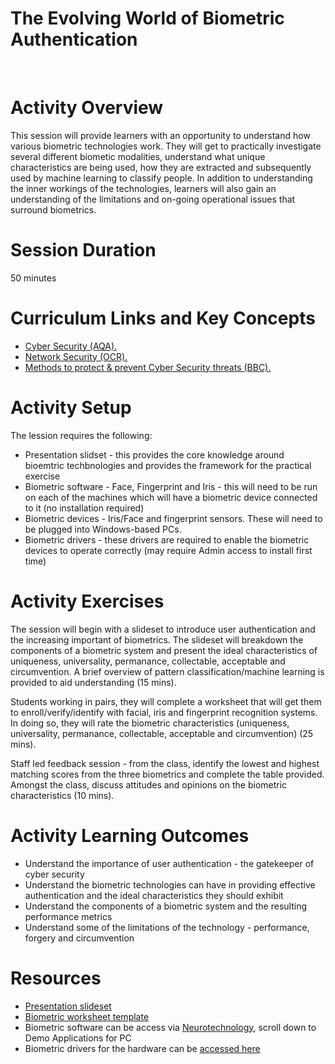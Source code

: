 # **The Evolving World of Biometric Authentication**
</br>

# Activity Overview
This session will provide learners with an opportunity to understand how various biometric technologies work. They will get to practically investigate several different biometic modalities, understand what unique characteristics are being used, how they are extracted and subsequently used by machine learning to classify people. In addition to understanding the inner workings of the technologies, learners will also gain an understanding of the limitations and on-going operational issues that surround biometrics.

# Session Duration
50 minutes

# Curriculum Links and Key Concepts
<ul>
  <li><a href="https://www.aqa.org.uk/subjects/computer-science-and-it/gcse/computer-science-8525/subject-content#Cyber_security">Cyber Security (AQA).</a></li>
  <li><a href="https://www.ocr.org.uk/qualifications/gcse/computer-science-j277-from-2020/">Network Security (OCR).</a></li>
  <li><a href="https://www.bbc.co.uk/bitesize/guides/znnny4j/revision/6">Methods to protect & prevent Cyber Security threats (BBC).</a></li>
</ul>


# Activity Setup
<p>The lession requires the following:

<ul>
<li>Presentation slidset - this provides the core knowledge around bioemtric techbnologies and provides the framework for the practical exercise
<li>Biometric software - Face, Fingerprint and Iris - this will need to be run on each of the machines which will have a biometric device connected to it (no installation required) 
<li>Biometric devices - Iris/Face and fingerprint sensors. These will need to be plugged into Windows-based PCs.
<li>Biometric drivers - these drivers are required to enable the biometric devices to operate correctly (may require Admin access to install first time)</li>
</ul>
</p>

# Activity Exercises

The session will begin with a slideset to introduce user authentication and the increasing important of biometrics. The slideset will breakdown the components of a biometric system and present the ideal characteristics of uniqueness, universality, permanance, collectable, acceptable and circumvention. A brief overview of pattern classification/machine learning is provided to aid understanding (15 mins).

Students working in pairs, they will complete a worksheet that will get them to enroll/verify/identify with facial, iris and fingerprint recognition systems. In doing so, they will rate the biometric characteristics (uniqueness, universality, permanance, collectable, acceptable and circumvention) (25 mins).

Staff led feedback session - from the class, identify the lowest and highest matching scores from the three biometrics and complete the table provided. Amongst the class, discuss attitudes and opinions on the biometric characteristics (10 mins).
<p>


# Activity Learning Outcomes
<ul>
<li>Understand the importance of user authentication - the gatekeeper of cyber security
<li>Understand the biometric technologies can have in providing effective authentication and the ideal characteristics they should exhibit
<li>Understand the components of a biometric system and the resulting performance metrics
<li>Understand some of the limitations of the technology - performance, forgery and circumvention</li>
</ul>

# Resources

<ul>
<li><a href="/Resources/Evolving world of biometric authentication.pptx">Presentation slideset</a>
<li><a href="/Resources/Biometric - Worksheet.pdf">Biometric worksheet template</a></li>
<li>Biometric software can be access via <a href="https://www.neurotechnology.com/download.html">Neurotechnology</a>, scroll down to Demo Applications for PC
<li>Biometric drivers for the hardware can be <a href="https://www.haisa.org/DF_Resources/Biometric Drivers.zip">accessed here</a>
</ul>

